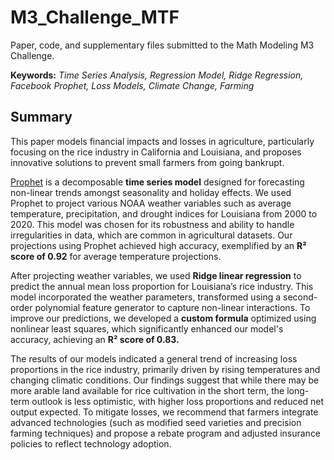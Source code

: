 # M3_Challenge_MTF
Paper, code, and supplementary files submitted to the Math Modeling M3 Challenge.

**Keywords:** _Time Series Analysis, Regression Model, Ridge Regression, Facebook Prophet, Loss Models, Climate Change, Farming_

## Summary
This paper models financial impacts and losses in agriculture, particularly focusing on the rice industry in California and Louisiana, and proposes innovative solutions to prevent small farmers from going bankrupt.

[Prophet](https://facebook.github.io/prophet/) is a decomposable **time series model** designed for forecasting non-linear trends amongst seasonality and holiday effects. We used Prophet to project various NOAA weather variables such as average temperature, precipitation, and drought indices for Louisiana from 2000 to 2020. This model was chosen for its robustness and ability to handle irregularities in data, which are common in agricultural datasets. Our projections using Prophet achieved high accuracy, exemplified by an **R² score of 0.92** for average temperature projections.

After projecting weather variables, we used **Ridge linear regression** to predict the annual mean loss proportion for Louisiana’s rice industry. This model incorporated the weather parameters, transformed using a second-order polynomial feature generator to capture non-linear interactions. To improve our predictions, we developed a **custom formula** optimized using nonlinear least squares, which significantly enhanced our model's accuracy, achieving an **R² score of 0.83.**

The results of our models indicated a general trend of increasing loss proportions in the rice industry, primarily driven by rising temperatures and changing climatic conditions. Our findings suggest that while there may be more arable land available for rice cultivation in the short term, the long-term outlook is less optimistic, with higher loss proportions and reduced net output expected. To mitigate losses, we recommend that farmers integrate advanced technologies (such as modified seed varieties and precision farming techniques) and propose a rebate program and adjusted insurance policies to reflect technology adoption.
